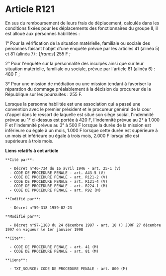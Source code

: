 # Article R121

En sus du remboursement de leurs frais de déplacement, calculés dans les conditions fixées pour les déplacements des
fonctionnaires du groupe II, il est alloué aux personnes habilitées :

1° Pour la vérification de la situation matérielle, familiale ou sociale des personnes faisant l'objet d'une enquête prévue
par les articles 41 (alinéa 5) et 81 (alinéa 7) : [*francs*] 255 F ;

2° Pour l'enquête sur la personnalité des inculpés ainsi que sur leur situation matérielle, familiale ou sociale, prévue par
l'article 81 (alinéa 6) : 480 F ;

3° Pour une mission de médiation ou une mission tendant à favoriser la réparation du dommage préalablement à la décision du
procureur de la République sur les poursuites : 255 F.

Lorsque la personne habilitée est une association qui a passé une convention avec le premier président et le procureur
général de la cour d'appel dans le ressort de laquelle est situé son siège social, l'indemnité prévue au 1° ci-dessus est
portée à 420 F, l'indemnité prévue au 2° à 1.000 F et l'indemnité prévue au 3° à 500 F lorsque la durée de la mission est
inférieure ou égale à un mois, 1.000 F lorsque cette durée est supérieure à un mois et inférieure ou égale à trois mois,
2.000 F lorsqu'elle est supérieure à trois mois.

**Liens relatifs à cet article**

	**Cité par**:

	  - Décret n°46-734 du 16 avril 1946 - art. 25-1 (V)
	  - CODE DE PROCEDURE PENALE - art. A43-5 (V)
	  - CODE DE PROCEDURE PENALE - art. R121-2 (V)
	  - CODE DE PROCEDURE PENALE - art. R121-4 (V)
	  - CODE DE PROCEDURE PENALE - art. R224-1 (M)
	  - CODE DE PROCEDURE PENALE - art. R92 (M)

	**Codifié par**:

	  - Décret n°59-318 1959-02-23

	**Modifié par**:

	  - Décret n°97-1188 du 24 décembre 1997 - art. 18 () JORF 27 décembre 1997 en vigueur le 1er janvier 1998

	**Cite**:

	  - CODE DE PROCEDURE PENALE - art. 41 (M)
	  - CODE DE PROCEDURE PENALE - art. 81 (M)

	**Liens**:

	  - TXT_SOURCE: CODE DE PROCEDURE PENALE - art. 800 (M)
